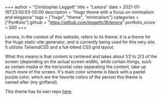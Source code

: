 +++
author = "Christopher Leggett"
title = "Lenora"
date = 2021-01-19T23:50:03-05:00
description = "Hugo theme with a focus on minimalism and elegance"
tags = ["hugo", "theme", "minimalism"]
categories = ["Portfolio"]
github = "https://github.com/leggettc18/lenora"
portfolio_score = 500
+++

Lenora, in the context of this website, refers to its theme. It is a theme for the
Hugo static-site generator, and is currently being used for this very site. It
utilizes TailwindCSS and a full-bleed CSS grid layout.

<!--more-->

What this means is that content is centered and takes about 1/2 to 2/3 of the screen
(depending on the actual screen width), while certain things, such as certain media or
the horizontal rules separating the content, take up much more of the screen. It's main
color scheme is black with a pastel purple color, which are the favorite colors of the
person this theme is named after (my girlfiend).

This theme has its own repo [here](https://github.com/leggettc18/lenora).